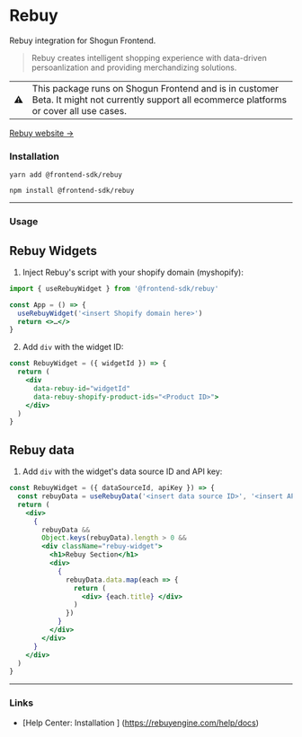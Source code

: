 # Rebuy

Rebuy integration for Shogun Frontend.

> Rebuy creates intelligent shopping experience with data-driven persoanlization and providing merchandizing solutions.

<table>
  <tbody>
    <tr>
      <td>⚠️</td>
      <td>This package runs on Shogun Frontend and is in customer Beta. It might not currently support all ecommerce platforms or cover all use cases.</td>
    </tr>
  </tbody>
</table>

[Rebuy website →](https://rebuyengine.com)

### Installation

`yarn add @frontend-sdk/rebuy`

`npm install @frontend-sdk/rebuy`

---

### Usage

## Rebuy Widgets

1. Inject Rebuy's script with your shopify domain (myshopify):

  ```jsx
  import { useRebuyWidget } from '@frontend-sdk/rebuy'

  const App = () => {
    useRebuyWidget('<insert Shopify domain here>')
    return <>…</>
  }
  ```

2. Add `div` with the widget ID:

  ```jsx
  const RebuyWidget = ({ widgetId }) => {
    return (
      <div
        data-rebuy-id="widgetId"
        data-rebuy-shopify-product-ids="<Product ID>">
      </div>
    )
  }
  ```

## Rebuy data

1. Add `div` with the widget's data source ID and API key:

  ```jsx
  const RebuyWidget = ({ dataSourceId, apiKey }) => {
    const rebuyData = useRebuyData('<insert data source ID>', '<insert API key>')
    return (
      <div>
        { 
          rebuyData && 
          Object.keys(rebuyData).length > 0 &&
          <div className="rebuy-widget">
            <h1>Rebuy Section</h1>
            <div>
              { 
                rebuyData.data.map(each => {
                  return (
                    <div> {each.title} </div>
                  )
                })
              }
            </div>
          </div>
        }
      </div>
    )
  }
  ```

---

### Links

- [Help Center: Installation ] (https://rebuyengine.com/help/docs)